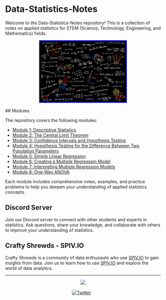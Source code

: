 # Data-Statistics-Notes

Welcome to the Data-Statistics-Notes repository! This is a collection of notes on applied statistics for STEM (Science, Technology, Engineering, and Mathematics) fields. 

<p align="center">
  <img src="Statistics.png" style="border: 2px solid  blue;"/>
</p>
## Modules

The repository covers the following modules:

- [Module 1: Descriptive Statistics](/Descriptive_Statistics/README.md)
- [Module 2: The Central Limit Theorem](/The_Central_Limit_Theorem/README.md)
- [Module 3: Confidence Intervals and Hypothesis Testing](/Confidence_Intervals_and_Hypothesis_Testing/README.md)
- [Module 4: Hypothesis Testing for the Difference Between Two Population Parameters](/Hypothesis_Testing_for_the_Difference_Between_Two_Population_Parameters/README.md)
- [Module 5: Simple Linear Regression](/Simple_Linear_Regression.README.md)
- [Module 6: Creating a Multiple Regression Model](/Creating_a_Multiple_Regression_Model/README.md)
- [Module 7: Interpreting Multiple Regression Models](/Interpreting_Multiple_Regression_Models/README.md)
- [Module 8: One-Way ANOVA](/One-Way_ANOVA/README.md)

Each module includes comprehensive notes, examples, and practice problems to help you deepen your understanding of applied statistics concepts.

## Discord Server

Join our Discord server to connect with other students and experts in statistics. Ask questions, share your knowledge, and collaborate with others to improve your understanding of statistics.

## Crafty Shrewds - SPIV.IO

Crafty Shrewds is a community of data enthusiasts who use [SPIV.IO](https://discord.gg/qaSXnqZmfC) to gain insights from data. Join us to learn how to use [SPIV.IO](https://discord.gg/qaSXnqZmfC) and explore the world of data analytics.

---

<p align="center">
  <img src=https://i.gifer.com/BI60.gif/>
</p>

<p align='center'>
  <a href="https://twitter.com/MrRobot38159405" target="_blank">
    <img src="https://img.shields.io/badge/Twitter-%231DA1F2.svg?logo=Twitter&logoColor=white" alt="Twitter" width="80px" style="margin-right: 10px;"/>
  </a>
</p>
